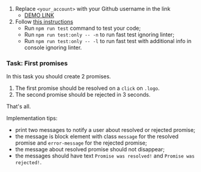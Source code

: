 1. Replace `<your_account>` with your Github username in the link
    - [DEMO LINK](https://Uanov.github.io/js_promise_basic_DOM/)
2. Follow [this instructions](https://mate-academy.github.io/layout_task-guideline/)
    - Run `npm run test` command to test your code;
    - Run `npm run test:only -- -n` to run fast test ignoring linter;
    - Run `npm run test:only -- -l` to run fast test with additional info in console ignoring linter.

### Task: First promises

In this task you should create 2 promises.
1. The first promise should be resolved on a `click` on `.logo`.
2. The second promise should be rejected in 3 seconds.

That's all.

Implementation tips:
- print two messages to notify a user about resolved or rejected promise;
- the message is block element with class `message` for the resolved promise and `error-message` for the rejected promise;
- the message about resolved promise should not disappear;
- the messages should have text `Promise was resolved!` and `Promise was rejected!`.
